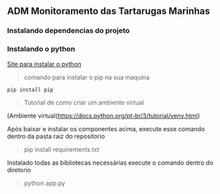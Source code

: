 ## ADM Monitoramento das Tartarugas Marinhas

### Instalando dependencias do projeto

### Instalando o python

[Site para instalar o python](https://www.python.org/downloads/)

> comando para instalar o pip na sua maquina
 ```
 pip install pip
 ```
 > Tutorial de como criar um ambiente virtual
 
 [Ambiente virtual(https://docs.python.org/pt-br/3/tutorial/venv.html)
 
 Após baixar e instalar os componentes acima, execute esse comando dentro da pasta raiz do repositorio
 
 > pip install requirements.txt
 
 Instalado todas as bibliotecas necessárias execute o comando dentro do diretorio
 
 > python app.py
